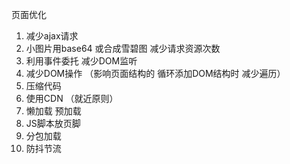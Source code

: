 页面优化

1. 减少ajax请求
2. 小图片用base64 或合成雪碧图 减少请求资源次数
3. 利用事件委托 减少DOM监听
4. 减少DOM操作 （影响页面结构的 循环添加DOM结构时 减少遍历）
5. 压缩代码
6. 使用CDN （就近原则）
7. 懒加载 预加载
8. JS脚本放页脚
9. 分包加载
10. 防抖节流